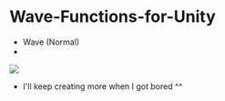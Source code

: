 # Wave-Functions-for-Unity

- Wave (Normal)
- 
![]([https://media.giphy.com/media/vFKqnCdLPNOKc/giphy.gif](https://media.giphy.com/media/v1.Y2lkPTc5MGI3NjExNWQwY2UzMDU0MjlhZWNjYTM1M2M2N2IwMzFmMDFhMzRjNTlhOGRkZCZjdD1n/712MAfYNoqrQTsNkY4/giphy.gif))

- I'll keep creating more when I got bored ^^
